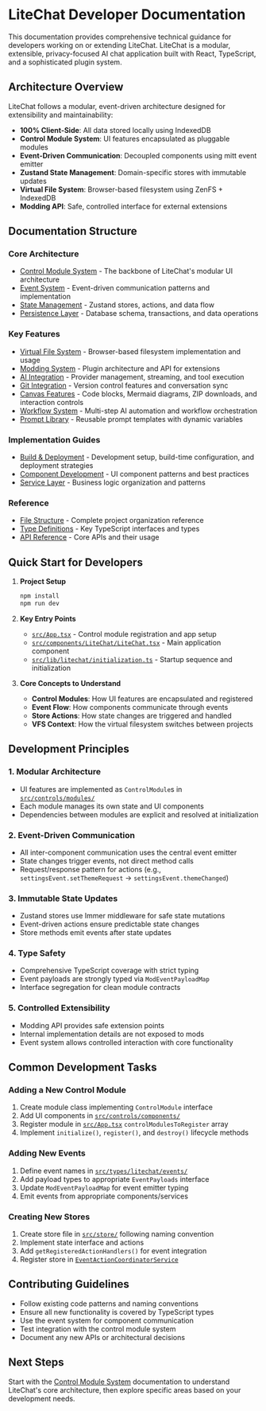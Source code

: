 # LiteChat Developer Documentation

This documentation provides comprehensive technical guidance for developers working on or extending LiteChat. LiteChat is a modular, extensible, privacy-focused AI chat application built with React, TypeScript, and a sophisticated plugin system.

## Architecture Overview

LiteChat follows a modular, event-driven architecture designed for extensibility and maintainability:

- **100% Client-Side**: All data stored locally using IndexedDB
- **Control Module System**: UI features encapsulated as pluggable modules
- **Event-Driven Communication**: Decoupled components using mitt event emitter
- **Zustand State Management**: Domain-specific stores with immutable updates
- **Virtual File System**: Browser-based filesystem using ZenFS + IndexedDB
- **Modding API**: Safe, controlled interface for external extensions

## Documentation Structure

### Core Architecture
- [Control Module System](./control-modules.md) - The backbone of LiteChat's modular UI architecture
- [Event System](./event-system.md) - Event-driven communication patterns and implementation
- [State Management](./state-management.md) - Zustand stores, actions, and data flow
- [Persistence Layer](./persistence.md) - Database schema, transactions, and data operations

### Key Features
- [Virtual File System](./vfs.md) - Browser-based filesystem implementation and usage
- [Modding System](./modding.md) - Plugin architecture and API for extensions
- [AI Integration](./ai-integration.md) - Provider management, streaming, and tool execution
- [Git Integration](./git.md) - Version control features and conversation sync
- [Canvas Features](./canvas-features.md) - Code blocks, Mermaid diagrams, ZIP downloads, and interaction controls
- [Workflow System](./workflow-system.md) - Multi-step AI automation and workflow orchestration
- [Prompt Library](./control-modules.md#prompt-library-module) - Reusable prompt templates with dynamic variables

### Implementation Guides
- [Build & Deployment](./build-deployment.md) - Development setup, build-time configuration, and deployment strategies
- [Component Development](./components.md) - UI component patterns and best practices
- [Service Layer](./services.md) - Business logic organization and patterns

### Reference
- [File Structure](./file-structure.md) - Complete project organization reference
- [Type Definitions](./types.md) - Key TypeScript interfaces and types
- [API Reference](./api-reference.md) - Core APIs and their usage

## Quick Start for Developers

1. **Project Setup**
   ```bash
   npm install
   npm run dev
   ```

2. **Key Entry Points**
   - [`src/App.tsx`](../src/App.tsx) - Control module registration and app setup
   - [`src/components/LiteChat/LiteChat.tsx`](../src/components/LiteChat/LiteChat.tsx) - Main application component
   - [`src/lib/litechat/initialization.ts`](../src/lib/litechat/initialization.ts) - Startup sequence and initialization

3. **Core Concepts to Understand**
   - **Control Modules**: How UI features are encapsulated and registered
   - **Event Flow**: How components communicate through events
   - **Store Actions**: How state changes are triggered and handled
   - **VFS Context**: How the virtual filesystem switches between projects

## Development Principles

### 1. Modular Architecture
- UI features are implemented as `ControlModule`s in [`src/controls/modules/`](../src/controls/modules/)
- Each module manages its own state and UI components
- Dependencies between modules are explicit and resolved at initialization

### 2. Event-Driven Communication
- All inter-component communication uses the central event emitter
- State changes trigger events, not direct method calls
- Request/response pattern for actions (e.g., `settingsEvent.setThemeRequest` → `settingsEvent.themeChanged`)

### 3. Immutable State Updates
- Zustand stores use Immer middleware for safe state mutations
- Event-driven actions ensure predictable state changes
- Store methods emit events after state updates

### 4. Type Safety
- Comprehensive TypeScript coverage with strict typing
- Event payloads are strongly typed via `ModEventPayloadMap`
- Interface segregation for clean module contracts

### 5. Controlled Extensibility
- Modding API provides safe extension points
- Internal implementation details are not exposed to mods
- Event system allows controlled interaction with core functionality

## Common Development Tasks

### Adding a New Control Module
1. Create module class implementing `ControlModule` interface
2. Add UI components in [`src/controls/components/`](../src/controls/components/)
3. Register module in [`src/App.tsx`](../src/App.tsx) `controlModulesToRegister` array
4. Implement `initialize()`, `register()`, and `destroy()` lifecycle methods

### Adding New Events
1. Define event names in [`src/types/litechat/events/`](../src/types/litechat/events/)
2. Add payload types to appropriate `EventPayloads` interface
3. Update `ModEventPayloadMap` for event emitter typing
4. Emit events from appropriate components/services

### Creating New Stores
1. Create store file in [`src/store/`](../src/store/) following naming convention
2. Implement state interface and actions
3. Add `getRegisteredActionHandlers()` for event integration
4. Register store in [`EventActionCoordinatorService`](../src/services/event-action-coordinator.service.ts)

## Contributing Guidelines

- Follow existing code patterns and naming conventions
- Ensure all new functionality is covered by TypeScript types
- Use the event system for component communication
- Test integration with the control module system
- Document any new APIs or architectural decisions

## Next Steps

Start with the [Control Module System](./control-modules.md) documentation to understand LiteChat's core architecture, then explore specific areas based on your development needs.
